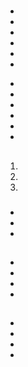 # 

## 



> []()

- 
- 
- 
- 
- 
- 

> []()





- 



- 









- 
- 



- 
- 

## 



1. 
2. 
3. 

### 



- 

- 

- 

### 









## 



- 
- 
- 
- 







## 

- []()
- []()
- []()
- []()

